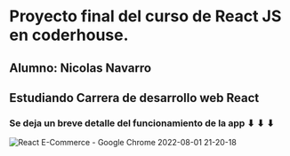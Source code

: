 # Proyecto final del curso de React JS en coderhouse.
## Alumno: Nicolas Navarro
## Estudiando Carrera de desarrollo web React

### Se deja un breve detalle del funcionamiento de la app    ⬇  ⬇  ⬇

![React E-Commerce - Google Chrome 2022-08-01 21-20-18](https://user-images.githubusercontent.com/97135882/182266404-d42dd18f-4244-4169-9ecc-efd2764e5f57.gif)

